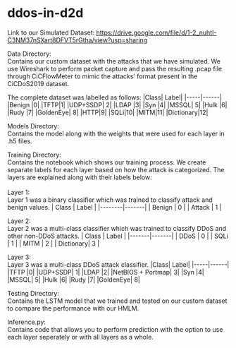 # ddos-in-d2d

Link to our Simulated Dataset:
https://drive.google.com/file/d/1-2_nuhtI-C3NM37nSXart8DFVT5rGtha/view?usp=sharing

Data Directory:<br />
Contains our custom dataset with the attacks that we have simulated. We use Wireshark to perform packet capture and pass the resulting .pcap file through CiCFlowMeter to mimic the attacks’ format present in the CiCDoS2019 dataset. 

The complete dataset was labelled as follows:
|Class|	Label|
|-----|------|
|Benign	|0|
|TFTP|1|
|UDP+SSDP|	2|
|LDAP	|3|
|Syn	|4|
|MSSQL|	5|
|Hulk	|6|
|Rudy	|7|
|GoldenEye|	8|
|HTTP|9|
|SQLi|10|
|MITM|11|
|Dictionary|12|

Models Directory:<br />
Contains the model along with the weights that were used for each layer in .h5 files.

Training Directory:<br />
Contains the notebook which shows our training process. We create separate labels for each layer based on how the attack is categorized. The layers are explained along with their labels below:<br />
<br />
Layer 1:<br />
Layer 1 was a binary classifier which was trained to classify attack and benign values.
| Class	 | Label | 
|--------|-------|
| Benign |	0    |
| Attack |	1    |

Layer 2:<br />
Layer 2 was a multi-class classifier which was trained to classify DDoS and other non-DDoS attacks.
| Class |	Label |
|-------|-------|
| DDoS |	0     |
| SQLi |	1 |
| MITM	| 2 |
| Dictionary|	3 |

Layer 3:<br />
Layer 3 was a multi-class DDoS attack classifier.
|Class|	Label|
|-----|------|
|TFTP	|0|
|UDP+SSDP|	1|
|LDAP	|2|
|NetBIOS + Portmap|	3|
|Syn	|4|
|MSSQL|	5|
|Hulk	|6|
|Rudy	|7|
|GoldenEye|	8|

Testing Directory: <br />
Contains the LSTM model that we trained and tested on our custom dataset to compare the performance with our HMLM.

Inference.py: <br />
Contains code that allows you to perform prediction with the option to use each layer seperately or with all layers as a whole.


